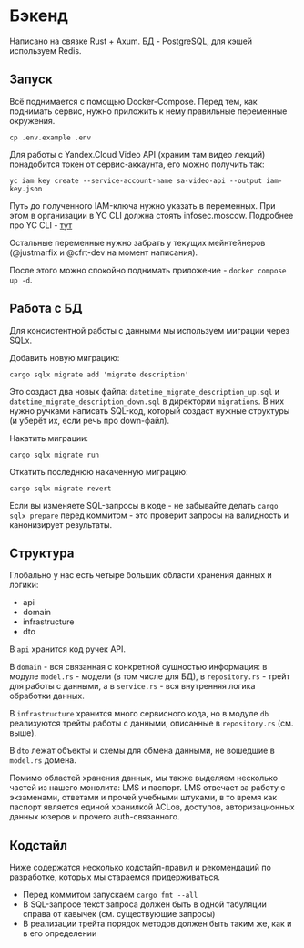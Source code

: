 # Бэкенд

Написано на связке Rust + Axum. БД - PostgreSQL, для кэшей используем Redis.

## Запуск

Всё поднимается с помощью Docker-Compose. Перед тем, как поднимать сервис,
нужно приложить к нему правильные переменные окружения.

```shell
cp .env.example .env
```

Для работы с Yandex.Cloud Video API (храним там видео лекций) понадобится токен от сервис-аккаунта, его можно получить так:

```shell
yc iam key create --service-account-name sa-video-api --output iam-key.json
```

Путь до полученного IAM-ключа нужно указать в переменных.
При этом в организации в YC CLI должна стоять infosec.moscow. Подробнее про YC CLI - [тут](https://yandex.cloud/ru/docs/cli)

Остальные переменные нужно забрать у текущих мейнтейнеров (@justmarfix и @cfrt-dev на момент написания).

После этого можно спокойно поднимать приложение - `docker compose up -d`.

## Работа с БД

Для консистентной работы с данными мы используем миграции через SQLx.

Добавить новую миграцию:

```shell
cargo sqlx migrate add 'migrate description'
```

Это создаст два новых файла: `datetime_migrate_description_up.sql` и `datetime_migrate_description_down.sql` в директории `migrations`.
В них нужно ручками написать SQL-код, который создаст нужные структуры (и уберёт их, если речь про down-файл).

Накатить миграции:
```shell
cargo sqlx migrate run
```

Откатить последнюю накаченную миграцию:
```shell
cargo sqlx migrate revert
```

Если вы изменяете SQL-запросы в коде - не забывайте делать `cargo sqlx prepare` перед коммитом - это проверит запросы на валидность и канонизирует результаты.

## Структура

Глобально у нас есть четыре больших области хранения данных и логики:

- api
- domain
- infrastructure
- dto

В `api` хранится код ручек API.

В `domain` - вся связанная с конкретной сущностью информация: в модуле `model.rs` - модели (в том числе для БД), в `repository.rs` - трейт для работы с данными,
а в `service.rs` - вся внутренняя логика обработки данных.

В `infrastructure` хранится много сервисного кода, но в модуле `db` реализуются трейты работы с данными, описанные в `repository.rs` (см. выше).

В `dto` лежат объекты и схемы для обмена данными, не вошедшие в `model.rs` домена.

Помимо областей хранения данных, мы также выделяем несколько частей из нашего монолита: LMS и паспорт. LMS отвечает за работу с экзаменами,
ответами и прочей учебными штуками, в то время как паспорт является единой хранилкой ACLов, доступов, авторизационных данных юзеров и прочего auth-связанного.

## Кодстайл

Ниже содержатся несколько кодстайл-правил и рекомендаций по разработке, которых мы стараемся придерживаться.

- Перед коммитом запускаем `cargo fmt --all`
- В SQL-запросе текст запроса должен быть в одной табуляции справа от кавычек (см. существующие запросы)
- В реализации трейта порядок методов должен быть таким же, как и в его определении
